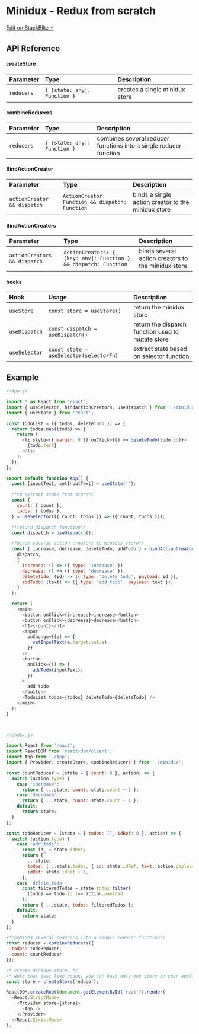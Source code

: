 
# Minidux - Redux from scratch

[Edit on StackBlitz ⚡️](https://stackblitz.com/edit/react-ljxzp2)


## API Reference

#### createStore


| Parameter | Type     | Description                |
| :-------- | :------- | :------------------------- |
| `reducers` | `{ [state: any]: Function }` | creates a single minidux store |


#### combineReducers


| Parameter | Type     | Description                |
| :-------- | :------- | :------------------------- |
| `reducers` | `{ [state: any]: Function }` | combines several reducer functions into a single reducer function |


#### BindActionCreator


| Parameter | Type     | Description                |
| :-------- | :------- | :------------------------- |
| `actionCreator && dispatch` | `ActionCreator: Function && dispatch: Function` | binds a single action creator to the minidux store |

#### BindActionCreators


| Parameter | Type     | Description                |
| :-------- | :------- | :------------------------- |
| `actionCreators && dispatch` | `ActionCreators: { [key: any]: Function } && dispatch: Function` | binds several action creators to the minidux store |

#### hooks


| Hook | Usage     | Description                |
| :-------- | :------- | :------------------------- |
| `useStore` | `const store = useStore()` | return the minidux store |
| `useDispatch` | `const dispatch = useDispatch()` | return the dispatch function used to mutate store |
| `useSelector` | `const state = useSelector(selectorFn)` | extract state based on selector function |






## Example

```javascript
//App.js

import * as React from 'react';
import { useSelector, bindActionCreators, useDispatch } from './minidux';
import { useState } from 'react';

const TodoList = ({ todos, deleteTodo }) => {
  return todos.map((todo) => {
    return (
      <li style={{ margin: 0 }} onClick={() => deleteTodo(todo.id)}>
        {todo.text}
      </li>
    );
  });
};

export default function App() {
  const [inputText, setInputText] = useState('');

  /*to extract state from store*/
  const {
    count: { count },
    todos: { todos },
  } = useSelector(({ count, todos }) => ({ count, todos }));

  /*return dispatch function*/
  const dispatch = useDispatch();

  /*binds several action creators to minidux store*/
  const { increase, decrease, deleteTodo, addTodo } = bindActionCreators(
    dispatch,
    {
      increase: () => ({ type: 'increase' }),
      decrease: () => ({ type: 'decrease' }),
      deleteTodo: (id) => ({ type: 'delete_todo', payload: id }),
      addTodo: (text) => ({ type: 'add_todo', payload: text }),
    }
  );

  return (
    <main>
      <button onClick={increase}>increase</button>
      <button onClick={decrease}>decrease</button>
      <h1>{count}</h1>
      <input
        onChange={(e) => {
          setInputText(e.target.value);
        }}
      />
      <button
        onClick={() => {
          addTodo(inputText);
        }}
      >
        add todo
      </button>
      <TodoList todos={todos} deleteTodo={deleteTodo} />
    </main>
  );
}



//index.js

import React from 'react';
import ReactDOM from 'react-dom/client';
import App from './App';
import { Provider, createStore, combineReducers } from './minidux';

const countReducer = (state = { count: 0 }, action) => {
  switch (action.type) {
    case 'increase':
      return { ...state, count: state.count + 1 };
    case 'decrease':
      return { ...state, count: state.count - 1 };
    default:
      return state;
  }
};

const todoReducer = (state = { todos: [], idRef: 0 }, action) => {
  switch (action.type) {
    case 'add_todo':
      const id_ = state.idRef;
      return {
        ...state,
        todos: [...state.todos, { id: state.idRef, text: action.payload }],
        idRef: state.idRef + 1,
      };
    case 'delete_todo':
      const filteredTodos = state.todos.filter(
        (todo) => todo.id !== action.payload
      );
      return { ...state, todos: filteredTodos };
    default:
      return state;
  }
};

/*combines several reducers into a single reducer function*/
const reducer = combineReducers({
  todos: todoReducer,
  count: countReducer,
});

/* create minidux store. */
/* Note that just like redux, you can have only one store in your application */
const store = createStore(reducer);

ReactDOM.createRoot(document.getElementById('root')).render(
  <React.StrictMode>
    <Provider store={store}>
      <App />
    </Provider>
  </React.StrictMode>
);
```

